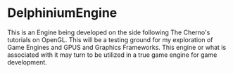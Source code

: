 # DelphiniumEngine

This is an Engine being developed on the side following The Cherno's tutorials on OpenGL.
This will be a testing ground for my exploration of Game Engines and GPUS and Graphics Frameworks.
This engine or what is associated with it may turn to be utilized in a true game engine for game development.
